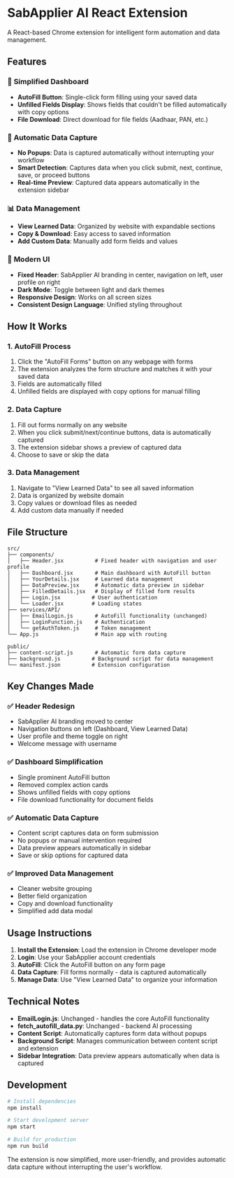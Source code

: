 # SabApplier AI React Extension

A React-based Chrome extension for intelligent form automation and data management.

## Features

### 🎯 **Simplified Dashboard**
- **AutoFill Button**: Single-click form filling using your saved data
- **Unfilled Fields Display**: Shows fields that couldn't be filled automatically with copy options
- **File Download**: Direct download for file fields (Aadhaar, PAN, etc.)

### 🔄 **Automatic Data Capture**
- **No Popups**: Data is captured automatically without interrupting your workflow
- **Smart Detection**: Captures data when you click submit, next, continue, save, or proceed buttons
- **Real-time Preview**: Captured data appears automatically in the extension sidebar

### 📊 **Data Management**
- **View Learned Data**: Organized by website with expandable sections
- **Copy & Download**: Easy access to saved information
- **Add Custom Data**: Manually add form fields and values

### 🎨 **Modern UI**
- **Fixed Header**: SabApplier AI branding in center, navigation on left, user profile on right
- **Dark Mode**: Toggle between light and dark themes
- **Responsive Design**: Works on all screen sizes
- **Consistent Design Language**: Unified styling throughout

## How It Works

### 1. **AutoFill Process**
1. Click the "AutoFill Forms" button on any webpage with forms
2. The extension analyzes the form structure and matches it with your saved data
3. Fields are automatically filled
4. Unfilled fields are displayed with copy options for manual filling

### 2. **Data Capture**
1. Fill out forms normally on any website
2. When you click submit/next/continue buttons, data is automatically captured
3. The extension sidebar shows a preview of captured data
4. Choose to save or skip the data

### 3. **Data Management**
1. Navigate to "View Learned Data" to see all saved information
2. Data is organized by website domain
3. Copy values or download files as needed
4. Add custom data manually if needed

## File Structure

```
src/
├── components/
│   ├── Header.jsx          # Fixed header with navigation and user profile
│   ├── Dashboard.jsx       # Main dashboard with AutoFill button
│   ├── YourDetails.jsx     # Learned data management
│   ├── DataPreview.jsx     # Automatic data preview in sidebar
│   ├── FilledDetails.jsx   # Display of filled form results
│   ├── Login.jsx          # User authentication
│   └── Loader.jsx         # Loading states
├── services/API/
│   ├── EmailLogin.js       # AutoFill functionality (unchanged)
│   ├── LoginFunction.js    # Authentication
│   └── getAuthToken.js     # Token management
└── App.js                  # Main app with routing

public/
├── content-script.js       # Automatic form data capture
├── background.js          # Background script for data management
└── manifest.json          # Extension configuration
```

## Key Changes Made

### ✅ **Header Redesign**
- SabApplier AI branding moved to center
- Navigation buttons on left (Dashboard, View Learned Data)
- User profile and theme toggle on right
- Welcome message with username

### ✅ **Dashboard Simplification**
- Single prominent AutoFill button
- Removed complex action cards
- Shows unfilled fields with copy options
- File download functionality for document fields

### ✅ **Automatic Data Capture**
- Content script captures data on form submission
- No popups or manual intervention required
- Data preview appears automatically in sidebar
- Save or skip options for captured data

### ✅ **Improved Data Management**
- Cleaner website grouping
- Better field organization
- Copy and download functionality
- Simplified add data modal

## Usage Instructions

1. **Install the Extension**: Load the extension in Chrome developer mode
2. **Login**: Use your SabApplier account credentials
3. **AutoFill**: Click the AutoFill button on any form page
4. **Data Capture**: Fill forms normally - data is captured automatically
5. **Manage Data**: Use "View Learned Data" to organize your information

## Technical Notes

- **EmailLogin.js**: Unchanged - handles the core AutoFill functionality
- **fetch_autofill_data.py**: Unchanged - backend AI processing
- **Content Script**: Automatically captures form data without popups
- **Background Script**: Manages communication between content script and extension
- **Sidebar Integration**: Data preview appears automatically when data is captured

## Development

```bash
# Install dependencies
npm install

# Start development server
npm start

# Build for production
npm run build
```

The extension is now simplified, more user-friendly, and provides automatic data capture without interrupting the user's workflow.

